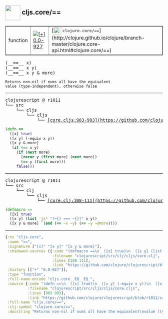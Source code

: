 ## <img width="48px" valign="middle" src="http://i.imgur.com/Hi20huC.png"> cljs.core/==

 <table border="1">
<tr>
<td>function</td>
<td><a href="https://github.com/cljsinfo/api-refs/tree/0.0-927"><img valign="middle" alt="[+] 0.0-927" src="https://img.shields.io/badge/+-0.0--927-lightgrey.svg"></a> </td>
<td>
[<img height="24px" valign="middle" src="http://i.imgur.com/1GjPKvB.png"> <samp>clojure.core/==</samp>](http://clojure.github.io/clojure/branch-master/clojure.core-api.html#clojure.core/==)
</td>
</tr>
</table>

 <samp>
(__==__ x)<br>
(__==__ x y)<br>
(__==__ x y & more)<br>
</samp>

```
Returns non-nil if nums all have the equivalent
value (type-independent), otherwise false
```

---

 <pre>
clojurescript @ r1011
└── src
    └── cljs
        └── cljs
            └── <ins>[core.cljs:983-993](https://github.com/clojure/clojurescript/blob/r1011/src/cljs/cljs/core.cljs#L983-L993)</ins>
</pre>

```clj
(defn ==
  ([x] true)
  ([x y] (-equiv x y))
  ([x y & more]
   (if (== x y)
     (if (next more)
       (recur y (first more) (next more))
       (== y (first more)))
     false)))
```


---

 <pre>
clojurescript @ r1011
└── src
    └── clj
        └── cljs
            └── <ins>[core.clj:108-111](https://github.com/clojure/clojurescript/blob/r1011/src/clj/cljs/core.clj#L108-L111)</ins>
</pre>

```clj
(defmacro ==
  ([x] true)
  ([x y] (list 'js* "(~{} === ~{})" x y))
  ([x y & more] `(and (== ~x ~y) (== ~y ~@more))))
```

---

```clj
{:ns "cljs.core",
 :name "==",
 :signature ["[x]" "[x y]" "[x y & more]"],
 :shadowed-sources ({:code "(defmacro ==\n  ([x] true)\n  ([x y] (list 'js* \"(~{} === ~{})\" x y))\n  ([x y & more] `(and (== ~x ~y) (== ~y ~@more))))",
                     :filename "clojurescript/src/clj/cljs/core.clj",
                     :lines [108 111],
                     :link "https://github.com/clojure/clojurescript/blob/r1011/src/clj/cljs/core.clj#L108-L111"}),
 :history [["+" "0.0-927"]],
 :type "function",
 :full-name-encode "cljs.core__EQ__EQ_",
 :source {:code "(defn ==\n  ([x] true)\n  ([x y] (-equiv x y))\n  ([x y & more]\n   (if (== x y)\n     (if (next more)\n       (recur y (first more) (next more))\n       (== y (first more)))\n     false)))",
          :filename "clojurescript/src/cljs/cljs/core.cljs",
          :lines [983 993],
          :link "https://github.com/clojure/clojurescript/blob/r1011/src/cljs/cljs/core.cljs#L983-L993"},
 :full-name "cljs.core/==",
 :clj-symbol "clojure.core/==",
 :docstring "Returns non-nil if nums all have the equivalent\nvalue (type-independent), otherwise false"}

```
